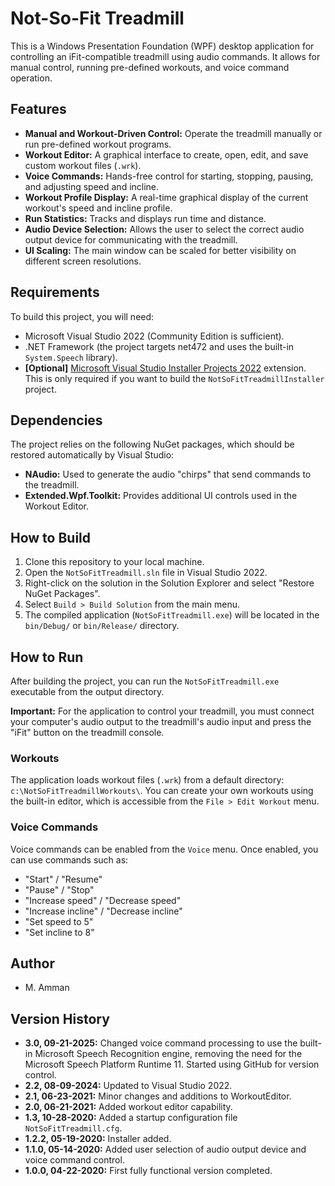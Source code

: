 # Not-So-Fit Treadmill

This is a Windows Presentation Foundation (WPF) desktop application for controlling an iFit-compatible treadmill using audio commands. It allows for manual control, running pre-defined workouts, and voice command operation.

## Features

*   **Manual and Workout-Driven Control:** Operate the treadmill manually or run pre-defined workout programs.
*   **Workout Editor:** A graphical interface to create, open, edit, and save custom workout files (`.wrk`).
*   **Voice Commands:** Hands-free control for starting, stopping, pausing, and adjusting speed and incline.
*   **Workout Profile Display:** A real-time graphical display of the current workout's speed and incline profile.
*   **Run Statistics:** Tracks and displays run time and distance.
*   **Audio Device Selection:** Allows the user to select the correct audio output device for communicating with the treadmill.
*   **UI Scaling:** The main window can be scaled for better visibility on different screen resolutions.

## Requirements

To build this project, you will need:
*   Microsoft Visual Studio 2022 (Community Edition is sufficient).
*   .NET Framework (the project targets net472 and uses the built-in `System.Speech` library).
*   **[Optional]** [Microsoft Visual Studio Installer Projects 2022](https://marketplace.visualstudio.com/items?itemName=VisualStudioClient.MicrosoftVisualStudio2022InstallerProjects) extension. This is only required if you want to build the `NotSoFitTreadmillInstaller` project.

## Dependencies

The project relies on the following NuGet packages, which should be restored automatically by Visual Studio:

*   **NAudio:** Used to generate the audio "chirps" that send commands to the treadmill.
*   **Extended.Wpf.Toolkit:** Provides additional UI controls used in the Workout Editor.

## How to Build

1.  Clone this repository to your local machine.
2.  Open the `NotSoFitTreadmill.sln` file in Visual Studio 2022.
3.  Right-click on the solution in the Solution Explorer and select "Restore NuGet Packages".
4.  Select `Build > Build Solution` from the main menu.
5.  The compiled application (`NotSoFitTreadmill.exe`) will be located in the `bin/Debug/` or `bin/Release/` directory.

## How to Run

After building the project, you can run the `NotSoFitTreadmill.exe` executable from the output directory.

**Important:** For the application to control your treadmill, you must connect your computer's audio output to the treadmill's audio input and press the "iFit" button on the treadmill console.

### Workouts

The application loads workout files (`.wrk`) from a default directory: `c:\NotSoFitTreadmillWorkouts\`. You can create your own workouts using the built-in editor, which is accessible from the `File > Edit Workout` menu.

### Voice Commands

Voice commands can be enabled from the `Voice` menu. Once enabled, you can use commands such as:
*   "Start" / "Resume"
*   "Pause" / "Stop"
*   "Increase speed" / "Decrease speed"
*   "Increase incline" / "Decrease incline"
*   "Set speed to 5"
*   "Set incline to 8"

## Author

*   M. Amman

## Version History

*   **3.0, 09-21-2025:** Changed voice command processing to use the built-in Microsoft Speech Recognition engine, removing the need for the Microsoft Speech Platform Runtime 11. Started using GitHub for version control.
*   **2.2, 08-09-2024:** Updated to Visual Studio 2022.
*   **2.1, 06-23-2021:** Minor changes and additions to WorkoutEditor.
*   **2.0, 06-21-2021:** Added workout editor capability.
*   **1.3, 10-28-2020:** Added a startup configuration file `NotSoFitTreadmill.cfg`.
*   **1.2.2, 05-19-2020:** Installer added.
*   **1.1.0, 05-14-2020:** Added user selection of audio output device and voice command control.
*   **1.0.0, 04-22-2020:** First fully functional version completed.
